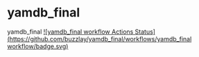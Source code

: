 # yamdb_final
yamdb_final
[![yamdb_final workflow Actions Status](https://github.com/buzzlay/yamdb_final/workflows/yamdb_final workflow/badge.svg)](https://github.com/buzzlay/yamdb_final/actions)